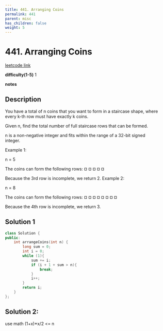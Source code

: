 ```yaml
---
title: 441. Arranging Coins
permalink: 441
parent: misc
has_children: false
weight: 5
---
```

# 441. Arranging Coins
[leetcode link](https://leetcode.com/problems/arranging-coins/)

**difficulty(1-5)** 
1

**notes** 


## Description
You have a total of n coins that you want to form in a staircase shape, where every k-th row must have exactly k coins.

Given n, find the total number of full staircase rows that can be formed.

n is a non-negative integer and fits within the range of a 32-bit signed integer.

Example 1:

n = 5

The coins can form the following rows:
¤
¤ ¤
¤ ¤

Because the 3rd row is incomplete, we return 2.
Example 2:

n = 8

The coins can form the following rows:
¤
¤ ¤
¤ ¤ ¤
¤ ¤

Because the 4th row is incomplete, we return 3.

## Solution 1
```c++
class Solution {
public:
    int arrangeCoins(int n) {
        long sum = 0;
        int i = 0;
        while (1){
            sum += i;
            if (i + 1 + sum > n){
                break;
            }
            i++;
        }
        return i;
    }
};
``` 

## Solution 2: 
use math 
(1+x)*x/2 <= n

<!-- 
Default label
{: .label }

Blue label
{: .label .label-blue }

Stable
{: .label .label-green }

New release
{: .label .label-purple }

Coming soon
{: .label .label-yellow }

Deprecated
{: .label .label-red } -->
